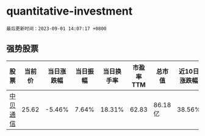 # quantitative-investment

`最后更新时间：2023-09-01 14:07:17 +0800`

## 强势股票

|股票|当前价|当日涨跌幅|当日振幅|当日换手率|市盈率TTM|总市值|近10日涨跌幅|
|----|----|----|----|----|----|----|----|
|[中贝通信](https://xueqiu.com/S/SH603220)|25.62|-5.46%|7.64%|18.31%|62.83|86.18亿|38.56%|
